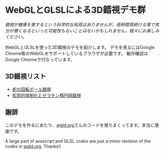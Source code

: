 # WebGLとGLSLによる3D錯視デモ群

*錯視が健康を害するという科学的な知見はありませんが、長時間見続ける等で気分が悪くなるといった可能性もないことはないかもしれません。程々にお楽しみください。*

WebGLとGLSLを使った3D錯視のデモを紹介します。
デモを見るにはGoogle Chrome等のWebGLをサポートしているブラウザが必要です。
動作確認はGoogle Chromeで行なっています。

## 3D錯視リスト

- [蛇の回転ボール錯視](test05/index.html)
- [知覚的体制化とゼラチン楕円球錯視](test06/index.html)

## 謝辞

このデモを作るにあたり、[wgld.org](http://wgld.org)さんのコードを借りまくってます。本当に感謝です。

A large part of avascript and GLSL codes are just a minor revision of the codes in [wgld.org](http://wgld.org). Thanks!!



